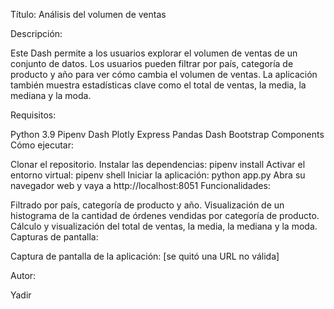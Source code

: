 Título: Análisis del volumen de ventas

Descripción:

Este Dash permite a los usuarios explorar el volumen de ventas de un conjunto de datos. Los usuarios pueden filtrar por país, categoría de producto y año para ver cómo cambia el volumen de ventas. La aplicación también muestra estadísticas clave como el total de ventas, la media, la mediana y la moda.

Requisitos:

Python 3.9
Pipenv
Dash
Plotly Express
Pandas
Dash Bootstrap Components
Cómo ejecutar:

Clonar el repositorio.
Instalar las dependencias: pipenv install
Activar el entorno virtual: pipenv shell
Iniciar la aplicación: python app.py
Abra su navegador web y vaya a http://localhost:8051
Funcionalidades:

Filtrado por país, categoría de producto y año.
Visualización de un histograma de la cantidad de órdenes vendidas por categoría de producto.
Cálculo y visualización del total de ventas, la media, la mediana y la moda.
Capturas de pantalla:

Captura de pantalla de la aplicación: [se quitó una URL no válida]

Autor:

Yadir